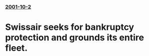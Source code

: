 ### [2001-10-2](/news/2001/10/2/index.md)

#  Swissair seeks for bankruptcy protection and grounds its entire fleet.



